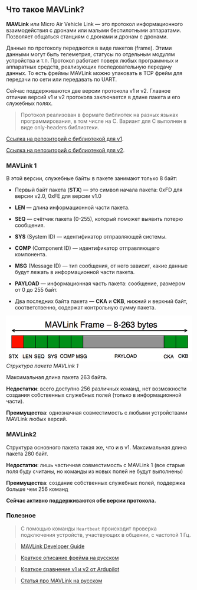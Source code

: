 ## Что такое MAVLink?

__MAVLink__ или Micro Air Vehicle Link — это протокол информационного взаимодействия с дронами или малыми беспилотными аппаратами. Позволяет общаться станциям с дронами и дронам с дронами.

Данные по протоколу передаются в виде пакетов (frame). Этими данными могут быть телеметрия, статусы по отдельным модулям устройства и т.п. Протокол работает поверх любых программных и аппаратных средств, реализующих последовательную передачу данных. То есть фреймы MAVLink можно упаковать в TCP фрейм для передачи по сети или передавать по UART. 

Сейчас поддерживаются две версии протокола v1 и v2. Главное отличие версий v1 и v2 протокола заключается в длине пакета и его служебных полях.

> Протокол реализован в формате библиотек на разных языках программирования, в том числе на С. Вариант для С выполнен в виде only-headers библиотеки. 

[Ссылка на репозиторий с библиотекой для v1](https://github.com/mavlink/c_library_v1/tree/master).

[Ссылка на репозиторий с библиотекой для v2](https://github.com/mavlink/c_library_v2/tree/master). 

### MAVLink 1

В этой версии, служебные байты в пакете занимают только 8 байт:
- Первый байт пакета (__STX__) — это символ начала пакета:
0xFD для версии v2.0,
0xFE для версии v1.0
- __LEN__ — длина информационной части пакета.
- __SEQ__ — счётчик пакета (0-255), который поможет выявить потерю сообщения.
- __SYS__ (System ID) — идентификатор отправляющей системы.
- __COMP__ (Component ID) — идентификатор отправляющего компонента.
- __MSG__ (Message ID) — тип сообщения, от него зависит, какие данные будут лежать в информационной части пакета.
- __PAYLOAD__ — информационная часть пакета: сообщение, размером от 0 до 255 байт.

- Два последних байта пакета — __CKA__ и __CKB__, нижний и верхний байт, соответственно, содержат контрольную сумму пакета.

![Alt text](image.png)
*Структура пакета MAVLink 1*

Максимальная длина пакета 263 байта.

__Недостатки__: всего доступно 256 различных команд, нет возможности создания собственных служебных полей (только в информационной части).

__Преимущества__: однозначная совместимость с любыми устройствами MAVLink любых версий.

### MAVLink2

Структура основного пакета такая же, что и в v1. Максимальная длина пакета 280 байт.

__Недостатки__: лишь частичная совместимость с MAVLink 1 (все старые поля буду считаны, но команды из новых полей не будут выполнены)

__Преимущества__: создание собственных служебных полей, поддержка больше чем 256 команд

__Сейчас активно поддерживаются обе версии протокола.__

### Полезное

>С помощью команды  `Heartbeat` происходит проверка подключения устройств, участвующих в общении, с частотой 1 Гц.

>[MAVLink Developer Guide](https://mavlink.io/en/)

>[Краткое описание фрейма на русском](https://rcsearch.ru/wiki/MAVLink)

>[Краткое сравнение v1 и v2 от Ardupilot](https://ardupilot.org/dev/docs/mavlink-basics.html)

>[Статья про MAVLink на русском](https://habr.com/ru/articles/312300/)